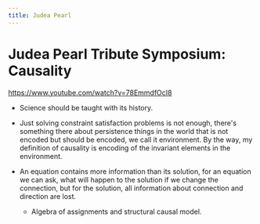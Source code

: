 ```yaml
---
title: Judea Pearl
---
```


# Judea Pearl Tribute Symposium: Causality

<https://www.youtube.com/watch?v=78EmmdfOcI8>

- Science should be taught with its history.

- Just solving constraint satisfaction problems is not enough,
  there's something there about persistence things in the world
  that is not encoded but should be encoded,
  we call it environment.
  By the way, my definition of causality is
  encoding of the invariant elements in the environment.

- An equation contains more information than its solution,
  for an equation we can ask,
  what will happen to the solution
  if we change the connection,
  but for the solution,
  all information about connection and direction are lost.

  - Algebra of assignments and structural causal model.

